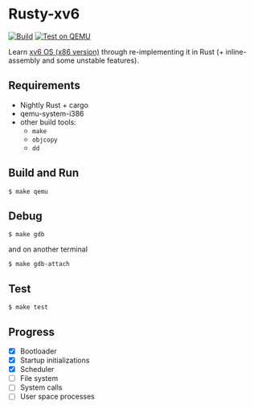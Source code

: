 # Rusty-xv6

[![Build](https://github.com/algon-320/rusty-xv6/workflows/Build/badge.svg)](https://github.com/algon-320/rusty-xv6/actions?query=workflow%3ABuild)
[![Test on QEMU](https://github.com/algon-320/rusty-xv6/workflows/Test%20on%20QEMU/badge.svg)](https://github.com/algon-320/rusty-xv6/actions?query=workflow%3A%22Test+on+QEMU%22)

Learn [xv6 OS (x86 version)](https://github.com/mit-pdos/xv6-public) through
re-implementing it in Rust (+ inline-assembly and some unstable features).

## Requirements
- Nightly Rust + cargo
- qemu-system-i386
- other build tools:
    - `make`
    - `objcopy`
    - `dd`

## Build and Run
```
$ make qemu
```

## Debug
```
$ make gdb
```
and on another terminal
```
$ make gdb-attach
```

## Test
```
$ make test
```

## Progress
- [x] Bootloader
- [x] Startup initializations
- [x] Scheduler
- [ ] File system
- [ ] System calls
- [ ] User space processes
